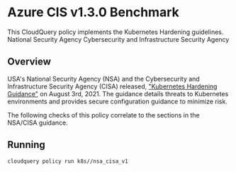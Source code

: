 # Azure CIS v1.3.0 Benchmark
This CloudQuery policy implements the Kubernetes Hardening guidelines.
National Security Agency
Cybersecurity and Infrastructure Security Agency

## Overview

USA's National Security Agency (NSA) and the Cybersecurity and Infrastructure Security Agency (CISA) released, ["Kubernetes Hardening Guidance"](https://media.defense.gov/2021/Aug/03/2002820425/-1/-1/1/CTR_KUBERNETES%20HARDENING%20GUIDANCE.PDF) on August 3rd, 2021. The guidance details threats to Kubernetes environments and provides secure configuration guidance to minimize risk.

The following checks of this policy correlate to the sections in the NSA/CISA guidance.


## Running

```bash
cloudquery policy run k8s//nsa_cisa_v1
```